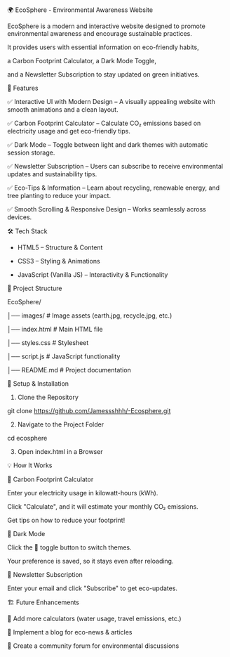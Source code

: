 🌍 EcoSphere - Environmental Awareness Website


EcoSphere is a modern and interactive website designed to promote environmental awareness and encourage sustainable practices.

It provides users with essential information on eco-friendly habits,

a Carbon Footprint Calculator, a Dark Mode Toggle, 

and a Newsletter Subscription to stay updated on green initiatives. 


📌 Features

✅ Interactive UI with Modern Design – A visually appealing website with smooth animations and a clean layout.

✅ Carbon Footprint Calculator – Calculate CO₂ emissions based on electricity usage and get eco-friendly tips.

✅ Dark Mode – Toggle between light and dark themes with automatic session storage.

✅ Newsletter Subscription – Users can subscribe to receive environmental updates and sustainability tips.

✅ Eco-Tips & Information – Learn about recycling, renewable energy, and tree planting to reduce your impact.

✅ Smooth Scrolling & Responsive Design – Works seamlessly across devices.


🛠 Tech Stack

* HTML5 – Structure & Content

* CSS3 – Styling & Animations

* JavaScript (Vanilla JS) – Interactivity & Functionality


📂 Project Structure

EcoSphere/

│── images/               # Image assets (earth.jpg, recycle.jpg, etc.)

│── index.html            # Main HTML file

│── styles.css            # Stylesheet

│── script.js             # JavaScript functionality

│── README.md             # Project documentation


🔧 Setup & Installation

1. Clone the Repository

git clone https://github.com/Jamessshhh/-Ecosphere.git

2. Navigate to the Project Folder

cd ecosphere

3. Open index.html in a Browser

💡 How It Works

🔹 Carbon Footprint Calculator

Enter your electricity usage in kilowatt-hours (kWh).

Click "Calculate", and it will estimate your monthly CO₂ emissions.

Get tips on how to reduce your footprint!

🔹 Dark Mode

Click the 🌙 toggle button to switch themes.

Your preference is saved, so it stays even after reloading.

🔹 Newsletter Subscription

Enter your email and click "Subscribe" to get eco-updates.

🏗 Future Enhancements

🔹 Add more calculators (water usage, travel emissions, etc.)

🔹 Implement a blog for eco-news & articles

🔹 Create a community forum for environmental discussions



